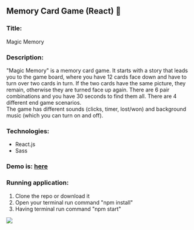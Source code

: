 ## Memory Card Game (React) :crystal_ball:

### Title: 
Magic Memory

### Description: 
"Magic Memory" is a memory card game. It starts with a story that leads you to the game board, where you have 12 cards face down and have to turn over two cards in turn. If the two cards have the same picture, they remain, otherwise they are turned face up again. There are 6 pair combinations and you have 30 seconds to find them all. There are 4 different end game scenarios.</br>
The game has different sounds (clicks, timer, lost/won) and background music (which you can turn on and off).

### Technologies:
- React.js
- Sass


### Demo is: [here](https://magic-memory-ldz0.onrender.com) </br>

### Running application:
1. Clone the repo or download it
2. Open your terminal  run command "npm install" 
3. Having terminal run command "npm start"

<img src="https://user-images.githubusercontent.com/102720711/205873693-8ac049ec-b408-48c6-9faf-7a271d945ba6.png" />
